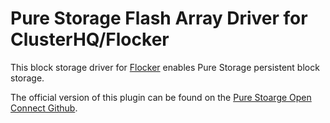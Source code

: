 Pure Storage Flash Array Driver for ClusterHQ/Flocker
=====================================================

This block storage driver for [Flocker](https://clusterhq.com/) enables Pure Storage persistent block storage.

The official version of this plugin can be found on the [Pure Stoarge Open Connect Github](https://github.com/PureStorage-OpenConnect/purestorage-flocker-driver).
